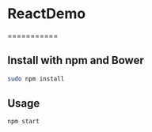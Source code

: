 # ReactDemo
===========

## Install with npm and Bower
```sh
sudo npm install
```

## Usage
```sh
npm start
```
